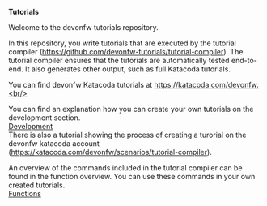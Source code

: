 **Tutorials**

Welcome to the devonfw tutorials repository.

In this repository, you write tutorials that are executed by the tutorial compiler (https://github.com/devonfw-tutorials/tutorial-compiler). The tutorial compiler ensures that the tutorials are automatically tested end-to-end. It also generates other output, such as full Katacoda tutorials.<br/>

You can find devonfw Katacoda tutorials at https://katacoda.com/devonfw.<br/>

You can find an explanation how you can create your own tutorials on the development section.<br/>
[Development](https://github.com/devonfw-tutorials/tutorials/wiki/Development)<br>
There is also a tutorial showing the process of creating a turorial on the devonfw katacoda account (https://katacoda.com/devonfw/scenarios/tutorial-compiler).

An overview of the commands included in the tutorial compiler can be found in the function overview. You can use these commands in your own created tutorials.<br/>
[Functions](https://github.com/devonfw-tutorials/tutorials/wiki/Functions)
